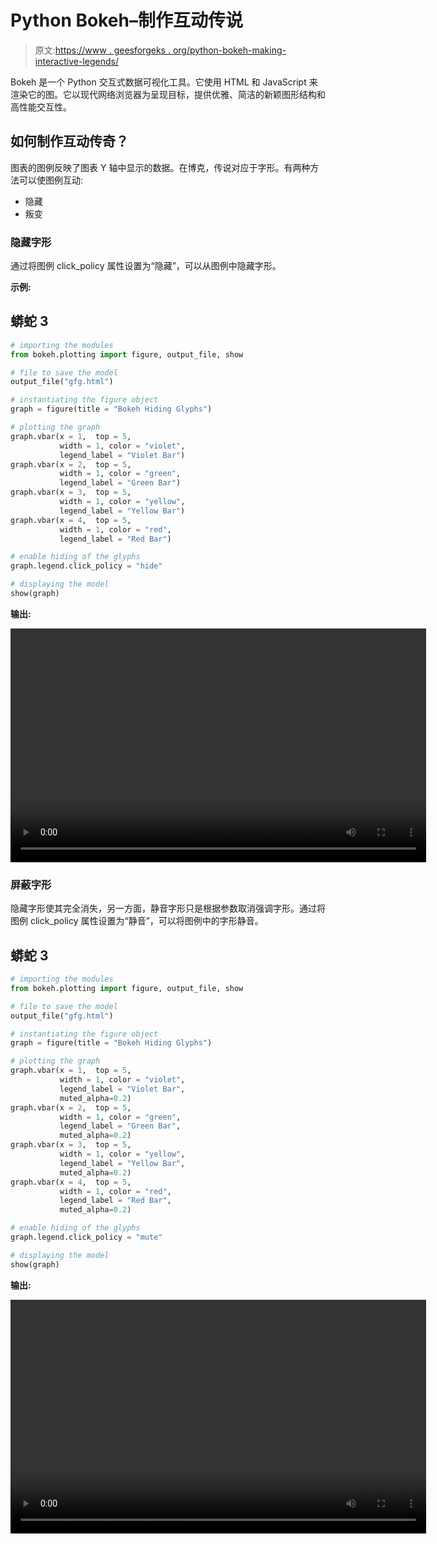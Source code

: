 # Python Bokeh–制作互动传说

> 原文:[https://www . geesforgeks . org/python-bokeh-making-interactive-legends/](https://www.geeksforgeeks.org/python-bokeh-making-interactive-legends/)

Bokeh 是一个 Python 交互式数据可视化工具。它使用 HTML 和 JavaScript 来渲染它的图。它以现代网络浏览器为呈现目标，提供优雅、简洁的新颖图形结构和高性能交互性。

## 如何制作互动传奇？

图表的图例反映了图表 Y 轴中显示的数据。在博克，传说对应于字形。有两种方法可以使图例互动:

*   隐藏
*   叛变

### 隐藏字形

通过将图例 click_policy 属性设置为“隐藏”，可以从图例中隐藏字形。

**示例:**

## 蟒蛇 3

```py
# importing the modules 
from bokeh.plotting import figure, output_file, show 

# file to save the model 
output_file("gfg.html") 

# instantiating the figure object 
graph = figure(title = "Bokeh Hiding Glyphs") 

# plotting the graph
graph.vbar(x = 1,  top = 5,
           width = 1, color = "violet",
           legend_label = "Violet Bar")
graph.vbar(x = 2,  top = 5,
           width = 1, color = "green",
           legend_label = "Green Bar")
graph.vbar(x = 3,  top = 5,
           width = 1, color = "yellow",
           legend_label = "Yellow Bar")
graph.vbar(x = 4,  top = 5,
           width = 1, color = "red",
           legend_label = "Red Bar")

# enable hiding of the glyphs
graph.legend.click_policy = "hide"

# displaying the model 
show(graph) 
```

**输出:**

<video class="wp-video-shortcode" id="video-453468-1" width="665" height="374" preload="metadata" controls=""><source type="video/webm" src="https://media.geeksforgeeks.org/wp-content/cdn-uploads/20200716161208/python-bokeh-interactive-legend.webm?_=1">[https://media.geeksforgeeks.org/wp-content/cdn-uploads/20200716161208/python-bokeh-interactive-legend.webm](https://media.geeksforgeeks.org/wp-content/cdn-uploads/20200716161208/python-bokeh-interactive-legend.webm)</video>

### 屏蔽字形

隐藏字形使其完全消失，另一方面，静音字形只是根据参数取消强调字形。通过将图例 click_policy 属性设置为“静音”，可以将图例中的字形静音。

## 蟒蛇 3

```py
# importing the modules 
from bokeh.plotting import figure, output_file, show 

# file to save the model 
output_file("gfg.html") 

# instantiating the figure object 
graph = figure(title = "Bokeh Hiding Glyphs") 

# plotting the graph
graph.vbar(x = 1,  top = 5,
           width = 1, color = "violet",
           legend_label = "Violet Bar",
           muted_alpha=0.2)
graph.vbar(x = 2,  top = 5,
           width = 1, color = "green",
           legend_label = "Green Bar",
           muted_alpha=0.2)
graph.vbar(x = 3,  top = 5,
           width = 1, color = "yellow",
           legend_label = "Yellow Bar",
           muted_alpha=0.2)
graph.vbar(x = 4,  top = 5,
           width = 1, color = "red",
           legend_label = "Red Bar",
           muted_alpha=0.2)

# enable hiding of the glyphs
graph.legend.click_policy = "mute"

# displaying the model 
show(graph) 
```

**输出:**

<video class="wp-video-shortcode" id="video-453468-2" width="665" height="374" preload="metadata" controls=""><source type="video/webm" src="https://media.geeksforgeeks.org/wp-content/cdn-uploads/20200716161409/python-interactive-legend-bokeh.webm?_=2">[https://media.geeksforgeeks.org/wp-content/cdn-uploads/20200716161409/python-interactive-legend-bokeh.webm](https://media.geeksforgeeks.org/wp-content/cdn-uploads/20200716161409/python-interactive-legend-bokeh.webm)</video>